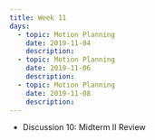 ```yaml
---
title: Week 11
days:
  - topic: Motion Planning
    date: 2019-11-04
    description: 
  - topic: Motion Planning
    date: 2019-11-06
    description: 
  - topic: Motion Planning
    date: 2019-11-08
    description: 
---
```


- Discussion 10: Midterm II Review
